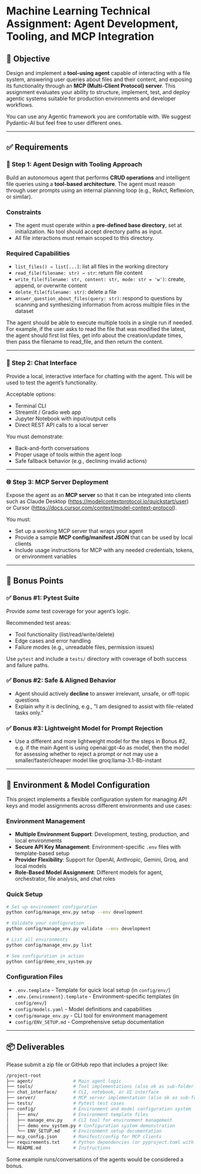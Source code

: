 # **Machine Learning Technical Assignment: Agent Development, Tooling, and MCP Integration**

## 🎯 **Objective**

Design and implement a **tool-using agent** capable of interacting with a file system, answering user queries about files and their content, and exposing its functionality through an **MCP (Multi-Client Protocol) server**. This assignment evaluates your ability to structure, implement, test, and deploy agentic systems suitable for production environments and developer workflows.

You can use any Agentic framework you are comfortable with. We suggest Pydantic-AI but feel free to user different ones.

---

## ✅ **Requirements**

### **🧩 Step 1: Agent Design with Tooling Approach**

Build an autonomous agent that performs **CRUD operations** and intelligent file queries using a **tool-based architecture**. The agent must reason through user prompts using an internal planning loop (e.g., ReAct, Reflexion, or similar).

### Constraints

- The agent must operate within a **pre-defined base directory**, set at initialization. No tool should accept directory paths as input.
- All file interactions must remain scoped to this directory.

### Required Capabilities

- `list_files() → list[...]`: list all files in the working directory
- `read_file(filename: str) → str`: return file content
- `write_file(filename: str, content: str, mode: str = 'w')`: create, append, or overwrite content
- `delete_file(filename: str)`: delete a file
- `answer_question_about_files(query: str)`: respond to questions by scanning and synthesizing information from across multiple files in the dataset

The agent should be able to execute multiple tools in a single run if needed. For example, if the user asks to read the file that was modified the latest, the agent should first list files, get info about the creation/update times, then pass the filename to read_file, and then return the content.

---

### **💬 Step 2: Chat Interface**

Provide a local, interactive interface for chatting with the agent. This will be used to test the agent’s functionality.

Acceptable options:

- Terminal CLI
- Streamlit / Gradio web app
- Jupyter Notebook with input/output cells
- Direct REST API calls to a local server

You must demonstrate:

- Back-and-forth conversations
- Proper usage of tools within the agent loop
- Safe fallback behavior (e.g., declining invalid actions)

---

### **🌐 Step 3: MCP Server Deployment**

Expose the agent as an **MCP server** so that it can be integrated into clients such as Claude Desktop (<https://modelcontextprotocol.io/quickstart/user>) or Cursor (<https://docs.cursor.com/context/model-context-protocol>).

You must:

- Set up a working MCP server that wraps your agent
- Provide a sample **MCP config/manifest JSON** that can be used by local clients
- Include usage instructions for MCP with any needed credentials, tokens, or environment variables

---

## 🌟 **Bonus Points**

### ✅ Bonus #1: **Pytest Suite**

Provide _some_ test coverage for your agent’s logic.

Recommended test areas:

- Tool functionality (list/read/write/delete)
- Edge cases and error handling
- Failure modes (e.g., unreadable files, permission issues)

Use `pytest` and include a `tests/` directory with coverage of both success and failure paths.

### ✅ Bonus #2: Safe & Aligned Behavior

- Agent should actively **decline** to answer irrelevant, unsafe, or off-topic questions
- Explain _why_ it is declining, e.g., "I am designed to assist with file-related tasks only."

### ✅ Bonus #3: Lightweight Model for Prompt Rejection

- Use a different and more lightweight model for the steps in Bonus #2, e.g. if the main Agent is using openai:gpt-4o as model, then the model for assessing whether to reject a prompt or not may use a smaller/faster/cheaper model like groq:llama-3.1-8b-instant

---

## 🔧 **Environment & Model Configuration**

This project implements a flexible configuration system for managing API keys and model assignments across different environments and use cases:

### Environment Management

- **Multiple Environment Support**: Development, testing, production, and local environments
- **Secure API Key Management**: Environment-specific `.env` files with template-based setup
- **Provider Flexibility**: Support for OpenAI, Anthropic, Gemini, Groq, and local models
- **Role-Based Model Assignment**: Different models for agent, orchestrator, file analysis, and chat roles

### Quick Setup

```bash
# Set up environment configuration
python config/manage_env.py setup --env development

# Validate your configuration
python config/manage_env.py validate --env development

# List all environments
python config/manage_env.py list

# See configuration in action
python config/demo_env_system.py
```

### Configuration Files

- `.env.template` - Template for quick local setup (in `config/env/`)
- `.env.{environment}.template` - Environment-specific templates (in `config/env/`)
- `config/models.yaml` - Model definitions and capabilities
- `config/manage_env.py` - CLI tool for environment management
- `config/ENV_SETUP.md` - Comprehensive setup documentation

---

## 📦 **Deliverables**

Please submit a zip file or GitHub repo that includes a project like:

```bash
/project-root
├── agent/               # Main agent logic
├── tools/               # Tool implementations (also ok as sub-folder in agent folder)
├── chat_interface/      # CLI, notebook, or UI interface
├── server/              # MCP server implementation (also ok as sub-folder in agent folder)
├── tests/               # Pytest test cases
├── config/              # Environment and model configuration system
│   ├── env/             # Environment template files
│   ├── manage_env.py    # CLI tool for environment management
│   ├── demo_env_system.py # Configuration system demonstration
│   └── ENV_SETUP.md     # Environment setup documentation
├── mcp_config.json      # Manifest/config for MCP clients
├── requirements.txt     # Python dependencies (or pyproject.toml with poetry.lock or uv.lock)
└── README.md            # Instructions
```

Some example runs/conversations of the agents would be considered a bonus.
